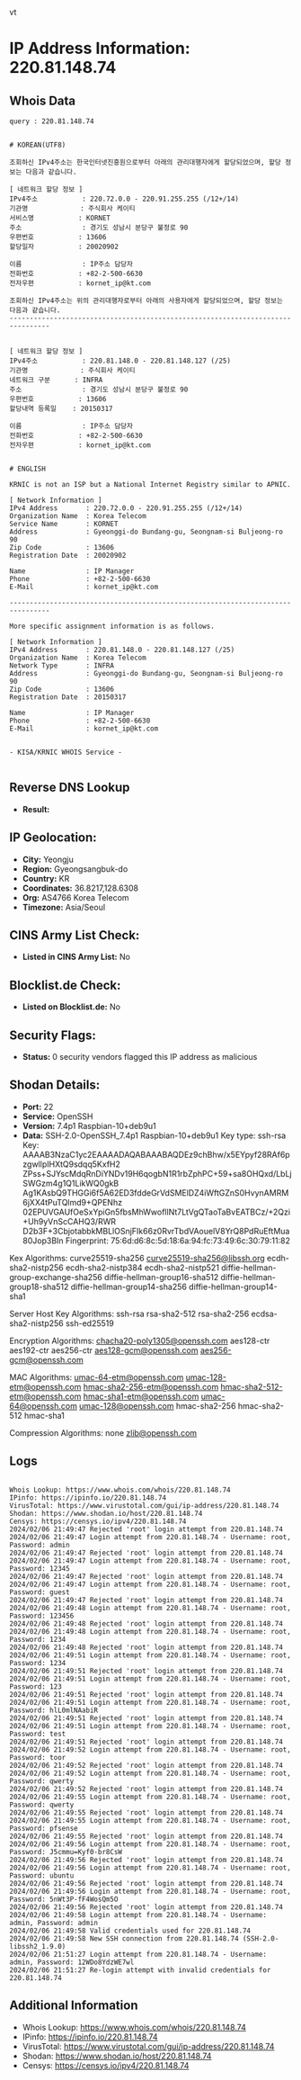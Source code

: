 vt
# IP Address Information: 220.81.148.74

## Whois Data
```
query : 220.81.148.74


# KOREAN(UTF8)

조회하신 IPv4주소는 한국인터넷진흥원으로부터 아래의 관리대행자에게 할당되었으며, 할당 정보는 다음과 같습니다.

[ 네트워크 할당 정보 ]
IPv4주소           : 220.72.0.0 - 220.91.255.255 (/12+/14)
기관명             : 주식회사 케이티
서비스명           : KORNET
주소               : 경기도 성남시 분당구 불정로 90
우편번호           : 13606
할당일자           : 20020902

이름               : IP주소 담당자
전화번호           : +82-2-500-6630
전자우편           : kornet_ip@kt.com

조회하신 IPv4주소는 위의 관리대행자로부터 아래의 사용자에게 할당되었으며, 할당 정보는 다음과 같습니다.
--------------------------------------------------------------------------------


[ 네트워크 할당 정보 ]
IPv4주소           : 220.81.148.0 - 220.81.148.127 (/25)
기관명             : 주식회사 케이티
네트워크 구분      : INFRA
주소               : 경기도 성남시 분당구 불정로 90
우편번호           : 13606
할당내역 등록일    : 20150317

이름               : IP주소 담당자
전화번호           : +82-2-500-6630
전자우편           : kornet_ip@kt.com


# ENGLISH

KRNIC is not an ISP but a National Internet Registry similar to APNIC.

[ Network Information ]
IPv4 Address       : 220.72.0.0 - 220.91.255.255 (/12+/14)
Organization Name  : Korea Telecom
Service Name       : KORNET
Address            : Gyeonggi-do Bundang-gu, Seongnam-si Buljeong-ro 90
Zip Code           : 13606
Registration Date  : 20020902

Name               : IP Manager
Phone              : +82-2-500-6630
E-Mail             : kornet_ip@kt.com

--------------------------------------------------------------------------------

More specific assignment information is as follows.

[ Network Information ]
IPv4 Address       : 220.81.148.0 - 220.81.148.127 (/25)
Organization Name  : Korea Telecom
Network Type       : INFRA
Address            : Gyeonggi-do Bundang-gu, Seongnam-si Buljeong-ro 90
Zip Code           : 13606
Registration Date  : 20150317

Name               : IP Manager
Phone              : +82-2-500-6630
E-Mail             : kornet_ip@kt.com


- KISA/KRNIC WHOIS Service -


```
## Reverse DNS Lookup
- **Result:** 

## IP Geolocation:
- **City:** Yeongju
- **Region:** Gyeongsangbuk-do
- **Country:** KR
- **Coordinates:** 36.8217,128.6308
- **Org:** AS4766 Korea Telecom
- **Timezone:** Asia/Seoul

## CINS Army List Check:
- **Listed in CINS Army List:** 
No

## Blocklist.de Check:
- **Listed on Blocklist.de:** 
No

## Security Flags:
- **Status:** 0 security vendors flagged this IP address as malicious

## Shodan Details:
- **Port:** 22
- **Service:** OpenSSH
- **Version:** 7.4p1 Raspbian-10+deb9u1
- **Data:** SSH-2.0-OpenSSH_7.4p1 Raspbian-10+deb9u1
Key type: ssh-rsa
Key: AAAAB3NzaC1yc2EAAAADAQABAAABAQDEz9chBhw/x5EYpyf28RAf6pzgwllpIHXtQ9sdqq5KxfH2
ZPss+SJYscMdqRnDiYNDv19H6qogbN1R1rbZphPC+59+sa8OHQxd/LbLjSWGzm4g1Q1LikWQ0gkB
Ag1KAsbQ9THGGi6f5A62ED3fddeGrVdSMElDZ4iWftGZnS0HvynAMRM6jXX4tPuTQlmd9+QPENhz
02EPUVGAUfOeSxYpiGn5fbsMhWwofllNt7LtVgQTaoTaBvEATBCz/+2Qzi+Uh9yVnScCAHQ3/RWR
D2b3F+3CbjotabbkMBLlOSnjFIk66z0RvrTbdVAouelV8YrQ8PdRuEftMua80Jop3BIn
Fingerprint: 75:6d:d6:8c:5d:18:6a:94:fc:73:49:6c:30:79:11:82

Kex Algorithms:
	curve25519-sha256
	curve25519-sha256@libssh.org
	ecdh-sha2-nistp256
	ecdh-sha2-nistp384
	ecdh-sha2-nistp521
	diffie-hellman-group-exchange-sha256
	diffie-hellman-group16-sha512
	diffie-hellman-group18-sha512
	diffie-hellman-group14-sha256
	diffie-hellman-group14-sha1

Server Host Key Algorithms:
	ssh-rsa
	rsa-sha2-512
	rsa-sha2-256
	ecdsa-sha2-nistp256
	ssh-ed25519

Encryption Algorithms:
	chacha20-poly1305@openssh.com
	aes128-ctr
	aes192-ctr
	aes256-ctr
	aes128-gcm@openssh.com
	aes256-gcm@openssh.com

MAC Algorithms:
	umac-64-etm@openssh.com
	umac-128-etm@openssh.com
	hmac-sha2-256-etm@openssh.com
	hmac-sha2-512-etm@openssh.com
	hmac-sha1-etm@openssh.com
	umac-64@openssh.com
	umac-128@openssh.com
	hmac-sha2-256
	hmac-sha2-512
	hmac-sha1

Compression Algorithms:
	none
	zlib@openssh.com


## Logs
```

Whois Lookup: https://www.whois.com/whois/220.81.148.74
IPinfo: https://ipinfo.io/220.81.148.74
VirusTotal: https://www.virustotal.com/gui/ip-address/220.81.148.74
Shodan: https://www.shodan.io/host/220.81.148.74
Censys: https://censys.io/ipv4/220.81.148.74
2024/02/06 21:49:47 Rejected 'root' login attempt from 220.81.148.74
2024/02/06 21:49:47 Login attempt from 220.81.148.74 - Username: root, Password: admin
2024/02/06 21:49:47 Rejected 'root' login attempt from 220.81.148.74
2024/02/06 21:49:47 Login attempt from 220.81.148.74 - Username: root, Password: 12345
2024/02/06 21:49:47 Rejected 'root' login attempt from 220.81.148.74
2024/02/06 21:49:47 Login attempt from 220.81.148.74 - Username: root, Password: guest
2024/02/06 21:49:47 Rejected 'root' login attempt from 220.81.148.74
2024/02/06 21:49:48 Login attempt from 220.81.148.74 - Username: root, Password: 123456
2024/02/06 21:49:48 Rejected 'root' login attempt from 220.81.148.74
2024/02/06 21:49:48 Login attempt from 220.81.148.74 - Username: root, Password: 1234
2024/02/06 21:49:48 Rejected 'root' login attempt from 220.81.148.74
2024/02/06 21:49:51 Login attempt from 220.81.148.74 - Username: root, Password: 1234
2024/02/06 21:49:51 Rejected 'root' login attempt from 220.81.148.74
2024/02/06 21:49:51 Login attempt from 220.81.148.74 - Username: root, Password: 123
2024/02/06 21:49:51 Rejected 'root' login attempt from 220.81.148.74
2024/02/06 21:49:51 Login attempt from 220.81.148.74 - Username: root, Password: hlL0mlNAabiR
2024/02/06 21:49:51 Rejected 'root' login attempt from 220.81.148.74
2024/02/06 21:49:51 Login attempt from 220.81.148.74 - Username: root, Password: test
2024/02/06 21:49:51 Rejected 'root' login attempt from 220.81.148.74
2024/02/06 21:49:52 Login attempt from 220.81.148.74 - Username: root, Password: toor
2024/02/06 21:49:52 Rejected 'root' login attempt from 220.81.148.74
2024/02/06 21:49:52 Login attempt from 220.81.148.74 - Username: root, Password: qwerty
2024/02/06 21:49:52 Rejected 'root' login attempt from 220.81.148.74
2024/02/06 21:49:55 Login attempt from 220.81.148.74 - Username: root, Password: qwerty
2024/02/06 21:49:55 Rejected 'root' login attempt from 220.81.148.74
2024/02/06 21:49:55 Login attempt from 220.81.148.74 - Username: root, Password: pfsense
2024/02/06 21:49:55 Rejected 'root' login attempt from 220.81.148.74
2024/02/06 21:49:56 Login attempt from 220.81.148.74 - Username: root, Password: J5cmmu=Kyf0-br8CsW
2024/02/06 21:49:56 Rejected 'root' login attempt from 220.81.148.74
2024/02/06 21:49:56 Login attempt from 220.81.148.74 - Username: root, Password: ubuntu
2024/02/06 21:49:56 Rejected 'root' login attempt from 220.81.148.74
2024/02/06 21:49:56 Login attempt from 220.81.148.74 - Username: root, Password: 5nWt3P-fF4WosQm5O
2024/02/06 21:49:56 Rejected 'root' login attempt from 220.81.148.74
2024/02/06 21:49:58 Login attempt from 220.81.148.74 - Username: admin, Password: admin
2024/02/06 21:49:58 Valid credentials used for 220.81.148.74
2024/02/06 21:49:58 New SSH connection from 220.81.148.74 (SSH-2.0-libssh2_1.9.0)
2024/02/06 21:51:27 Login attempt from 220.81.148.74 - Username: admin, Password: 12WDo8YdzWE7wl
2024/02/06 21:51:27 Re-login attempt with invalid credentials for 220.81.148.74

```
## Additional Information
- Whois Lookup: https://www.whois.com/whois/220.81.148.74
- IPinfo: https://ipinfo.io/220.81.148.74
- VirusTotal: https://www.virustotal.com/gui/ip-address/220.81.148.74
- Shodan: https://www.shodan.io/host/220.81.148.74
- Censys: https://censys.io/ipv4/220.81.148.74

